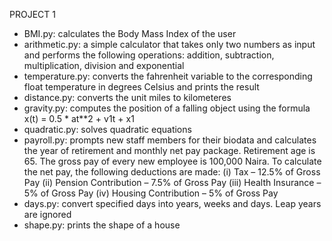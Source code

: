 PROJECT 1
* BMI.py: calculates the Body Mass Index of the user
* arithmetic.py: a simple calculator that takes only two numbers as input and performs the following operations: addition, subtraction, multiplication, division and exponential
* temperature.py: converts the fahrenheit variable to the corresponding float temperature in degrees Celsius and prints the result
* distance.py: converts the unit miles to kilometeres
* gravity.py: computes the position of a falling object using the formula x(t) = 0.5 * at**2 + v1t + x1
* quadratic.py: solves quadratic equations
* payroll.py: prompts new staff members for their biodata and calculates the year of retirement and monthly net pay package. Retirement age is 65. The gross pay of every new employee is 100,000 Naira.
	To calculate the net pay, the following deductions are made:
	(i) Tax – 12.5% of Gross Pay
	(ii) Pension Contribution – 7.5% of Gross Pay
	(iii) Health Insurance – 5% of Gross Pay
	(iv) Housing Contribution – 5% of Gross Pay
* days.py: convert specified days into years, weeks and days. Leap years are ignored
* shape.py: prints the shape of a house
